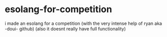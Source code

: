 # esolang-for-competition
i made an esolang for a competition (with the very intense help of ryan aka -doui- github) (also it doesnt really have full functionality)
